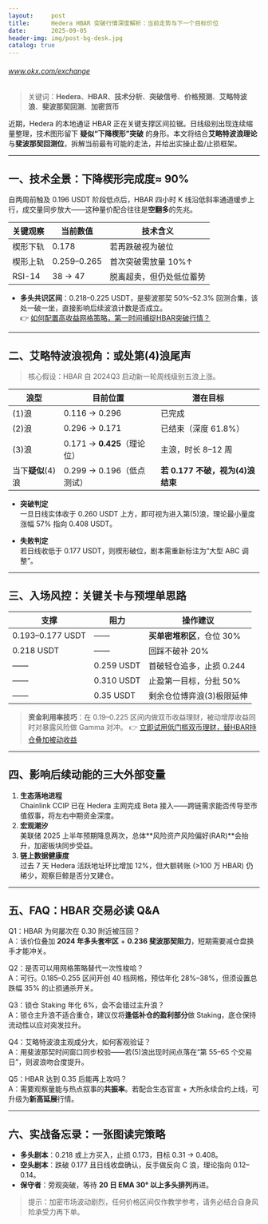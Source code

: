 ```yaml
---
layout:     post
title:      Hedera HBAR 突破行情深度解析：当前走势与下一个目标价位
date:       2025-09-05
header-img: img/post-bg-desk.jpg
catalog: true
---
```


###### www.okx.com/exchange

> 关键词：**Hedera**、**HBAR**、**技术分析**、**突破信号**、**价格预测**、**艾略特波浪**、**斐波那契回测**、**加密货币**

近期，Hedera 的本地通证 HBAR 正在关键支撑区间拉锯。日线级别出现连续缩量整理，技术图形留下 **疑似“下降楔形”突破** 的身形。本文将结合**艾略特波浪理论**与**斐波那契回测位**，拆解当前最有可能的走法，并给出实操止盈/止损框架。

---

## 一、技术全景：下降楔形完成度≈ 90%  
自两周前触及 0.196 USDT 阶段低点后，HBAR 四小时 K 线沿低斜率通道缓步上行，成交量同步放大——这种量价配合往往是**空翻多**的先兆。

| 关键观察 | 当前数值 | 技术含义 |
|---|---|---|
| 楔形下轨 | 0.178 | 若再跌破视为破位 |
| 楔形上轨 | 0.259–0.265 | 首次突破需放量 10%↑ |
| RSI-14 | 38 → 47 | 脱离超卖，但仍处低位蓄势 |

- **多头共识区间**：0.218–0.225 USDT，是斐波那契 50%­–52.3% 回测合集，该处一破一坐，直接影响后续波浪计数是否成立。  
👉 [如何配置高收益网格策略，第一时间捕捉HBAR突破行情？](https://okxdog.com/exchange)

---

## 二、艾略特波浪视角：或处第(4)浪尾声

> 核心假设：HBAR 自 2024Q3 启动新一轮周线级别五浪上涨。

| 浪型 | 目前位置 | 潜在目标 |
|---|---|---|
| (1)浪 | 0.116 → 0.296 | 已完成 |
| (2)浪 | 0.296 → 0.171 | 已结束（深度 61.8%） |
| (3)浪 | 0.171 → **0.425**（理论位）| 主浪，时长 8–12 周 |
| 当下**疑似**(4)浪 | 0.299 → 0.196（低点测试） | **若 0.177 不破，视为(4)浪结束** |

- **突破判定**  
  一旦日线实体收于 0.260 USDT 上方，即可视为进入第(5)浪，理论最小量度涨幅 57% 指向 0.408 USDT。

- **失败判定**  
  若日线收低于 0.177 USDT，则楔形破位，剧本需重新标注为“大型 ABC 调整”。

---

## 三、入场风控：关键关卡与预埋单思路

| 支撑 | 阻力 | 操作建议 |
|---|---|---|
| 0.193–0.177 USDT | —— | **买单密堆积区**，仓位 30% |
| 0.218 USDT | —— | 回踩不破补 20% |
| —— | 0.259 USDT | 首破轻仓追多，止损 0.244 |
| —— | 0.310 USDT | 止盈第一目标，分批 50% |
| —— | 0.35 USDT   | 剩余仓位博弈浪(3)极限延伸 |

> **资金利用率技巧**：在 0.19–0.225 区间内做双币收益理财，被动增厚收益同时对暴露风险做 Gamma 对冲。 👉 [立即试用低门槛双币理财，替HBAR持仓叠加被动收益](https://okxdog.com/exchange)

---

## 四、影响后续动能的三大外部变量  

1. **生态落地进程**  
   Chainlink CCIP 已在 Hedera 主网完成 Beta 接入——跨链需求能否传导至市值叙事，将左右中期资金深度。  
2. **宏观潮汐**  
   美联储 2025 上半年预期降息两次，总体**风险资产风险偏好(RAR)**会抬升，加密板块同步受益。  
3. **链上数据健康度**  
   过去 7 天 Hedera 活跃地址环比增加 12%，但大额转账 (>100 万 HBAR) 仍稀少，观察巨鲸是否分叉建仓。

---

## 五、FAQ：HBAR 交易必读 Q&A  

Q1：HBAR 为何屡次在 0.30 附近被压回？  
A：该价位叠加 **2024 年多头套牢区** + **0.236 斐波那契阻力**，短期需要减仓盘换手才能冲关。

Q2：是否可以用网格策略替代一次性梭哈？  
A：可行。0.185–0.255 区间开创 40 档网格，预估年化 28%–38%，但须设置总跌幅 35% 的止损通杀开关。

Q3：锁仓 Staking 年化 6%，会不会错过主升浪？  
A：锁仓主升浪不适合重仓，建议仅将**逢低补仓的盈利部分**做 Staking，底仓保持流动性以应对突发拉升。

Q4：艾略特波浪主观成分大，如何客观验证？  
A：用斐波那契时间窗口同步校验——若(5)浪出现时间点落在“第 55–65 个交易日”，则波浪吻合度提升。

Q5：HBAR 达到 0.35 后能再上攻吗？  
A：需要观察量能与热点叙事的**共振率**。若配合生态官宣 + 大所永续合约上线，可升级为**新高延展**行情。

---

## 六、实战备忘录：一张图读完策略

- **多头剧本**：0.218 或上方买入，止损 0.173，目标 0.31 → 0.408。  
- **空头剧本**：跌破 0.177 且日线收盘确认，反手做反向 C 浪，理论指向 0.12–0.14。  
- **保守者**：旁观突破，等待 **20 日 EMA 30° 以上多头排列**再进。

> 提示：加密市场波动剧烈，任何价格区间仅作教学参考，请务必结合自身风险承受力再下单。